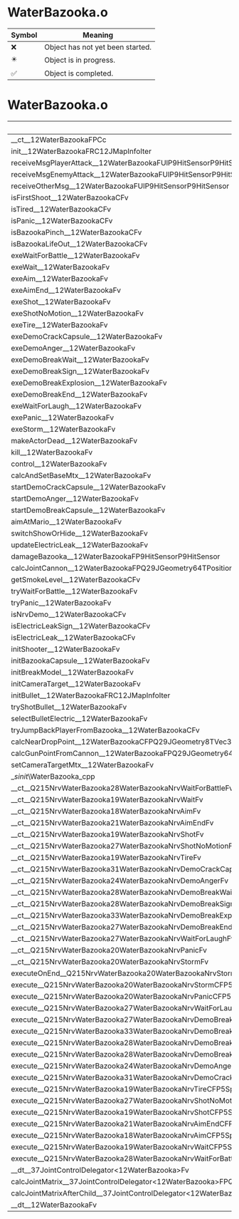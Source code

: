 # WaterBazooka.o
| Symbol | Meaning 
| ------------- | ------------- 
| :x: | Object has not yet been started. 
| :eight_pointed_black_star: | Object is in progress. 
| :white_check_mark: | Object is completed. 


# WaterBazooka.o
| Symbol | Decompiled? |
| ------------- | ------------- |
| __ct__12WaterBazookaFPCc | :x: |
| init__12WaterBazookaFRC12JMapInfoIter | :x: |
| receiveMsgPlayerAttack__12WaterBazookaFUlP9HitSensorP9HitSensor | :x: |
| receiveMsgEnemyAttack__12WaterBazookaFUlP9HitSensorP9HitSensor | :x: |
| receiveOtherMsg__12WaterBazookaFUlP9HitSensorP9HitSensor | :x: |
| isFirstShoot__12WaterBazookaCFv | :x: |
| isTired__12WaterBazookaCFv | :x: |
| isPanic__12WaterBazookaCFv | :x: |
| isBazookaPinch__12WaterBazookaCFv | :x: |
| isBazookaLifeOut__12WaterBazookaCFv | :x: |
| exeWaitForBattle__12WaterBazookaFv | :x: |
| exeWait__12WaterBazookaFv | :x: |
| exeAim__12WaterBazookaFv | :x: |
| exeAimEnd__12WaterBazookaFv | :x: |
| exeShot__12WaterBazookaFv | :x: |
| exeShotNoMotion__12WaterBazookaFv | :x: |
| exeTire__12WaterBazookaFv | :x: |
| exeDemoCrackCapsule__12WaterBazookaFv | :x: |
| exeDemoAnger__12WaterBazookaFv | :x: |
| exeDemoBreakWait__12WaterBazookaFv | :x: |
| exeDemoBreakSign__12WaterBazookaFv | :x: |
| exeDemoBreakExplosion__12WaterBazookaFv | :x: |
| exeDemoBreakEnd__12WaterBazookaFv | :x: |
| exeWaitForLaugh__12WaterBazookaFv | :x: |
| exePanic__12WaterBazookaFv | :x: |
| exeStorm__12WaterBazookaFv | :x: |
| makeActorDead__12WaterBazookaFv | :x: |
| kill__12WaterBazookaFv | :x: |
| control__12WaterBazookaFv | :x: |
| calcAndSetBaseMtx__12WaterBazookaFv | :x: |
| startDemoCrackCapsule__12WaterBazookaFv | :x: |
| startDemoAnger__12WaterBazookaFv | :x: |
| startDemoBreakCapsule__12WaterBazookaFv | :x: |
| aimAtMario__12WaterBazookaFv | :x: |
| switchShowOrHide__12WaterBazookaFv | :x: |
| updateElectricLeak__12WaterBazookaFv | :x: |
| damageBazooka__12WaterBazookaFP9HitSensorP9HitSensor | :x: |
| calcJointCannon__12WaterBazookaFPQ29JGeometry64TPosition3&lt;Q29JGeometry38TMatrix34&lt;Q29JGeometry13SMatrix34C&lt;f&gt;&gt;&gt;RC19JointControllerInfo | :x: |
| getSmokeLevel__12WaterBazookaCFv | :x: |
| tryWaitForBattle__12WaterBazookaFv | :x: |
| tryPanic__12WaterBazookaFv | :x: |
| isNrvDemo__12WaterBazookaCFv | :x: |
| isElectricLeakSign__12WaterBazookaCFv | :x: |
| isElectricLeak__12WaterBazookaCFv | :x: |
| initShooter__12WaterBazookaFv | :x: |
| initBazookaCapsule__12WaterBazookaFv | :x: |
| initBreakModel__12WaterBazookaFv | :x: |
| initCameraTarget__12WaterBazookaFv | :x: |
| initBullet__12WaterBazookaFRC12JMapInfoIter | :x: |
| tryShotBullet__12WaterBazookaFv | :x: |
| selectBulletElectric__12WaterBazookaFv | :x: |
| tryJumpBackPlayerFromBazooka__12WaterBazookaCFv | :x: |
| calcNearDropPoint__12WaterBazookaCFPQ29JGeometry8TVec3&lt;f&gt; | :x: |
| calcGunPointFromCannon__12WaterBazookaFPQ29JGeometry64TPosition3&lt;Q29JGeometry38TMatrix34&lt;Q29JGeometry13SMatrix34C&lt;f&gt;&gt;&gt; | :x: |
| setCameraTargetMtx__12WaterBazookaFv | :x: |
| __sinit_\WaterBazooka_cpp | :x: |
| __ct__Q215NrvWaterBazooka28WaterBazookaNrvWaitForBattleFv | :x: |
| __ct__Q215NrvWaterBazooka19WaterBazookaNrvWaitFv | :x: |
| __ct__Q215NrvWaterBazooka18WaterBazookaNrvAimFv | :x: |
| __ct__Q215NrvWaterBazooka21WaterBazookaNrvAimEndFv | :x: |
| __ct__Q215NrvWaterBazooka19WaterBazookaNrvShotFv | :x: |
| __ct__Q215NrvWaterBazooka27WaterBazookaNrvShotNoMotionFv | :x: |
| __ct__Q215NrvWaterBazooka19WaterBazookaNrvTireFv | :x: |
| __ct__Q215NrvWaterBazooka31WaterBazookaNrvDemoCrackCapsuleFv | :x: |
| __ct__Q215NrvWaterBazooka24WaterBazookaNrvDemoAngerFv | :x: |
| __ct__Q215NrvWaterBazooka28WaterBazookaNrvDemoBreakWaitFv | :x: |
| __ct__Q215NrvWaterBazooka28WaterBazookaNrvDemoBreakSignFv | :x: |
| __ct__Q215NrvWaterBazooka33WaterBazookaNrvDemoBreakExplosionFv | :x: |
| __ct__Q215NrvWaterBazooka27WaterBazookaNrvDemoBreakEndFv | :x: |
| __ct__Q215NrvWaterBazooka27WaterBazookaNrvWaitForLaughFv | :x: |
| __ct__Q215NrvWaterBazooka20WaterBazookaNrvPanicFv | :x: |
| __ct__Q215NrvWaterBazooka20WaterBazookaNrvStormFv | :x: |
| executeOnEnd__Q215NrvWaterBazooka20WaterBazookaNrvStormCFP5Spine | :x: |
| execute__Q215NrvWaterBazooka20WaterBazookaNrvStormCFP5Spine | :x: |
| execute__Q215NrvWaterBazooka20WaterBazookaNrvPanicCFP5Spine | :x: |
| execute__Q215NrvWaterBazooka27WaterBazookaNrvWaitForLaughCFP5Spine | :x: |
| execute__Q215NrvWaterBazooka27WaterBazookaNrvDemoBreakEndCFP5Spine | :x: |
| execute__Q215NrvWaterBazooka33WaterBazookaNrvDemoBreakExplosionCFP5Spine | :x: |
| execute__Q215NrvWaterBazooka28WaterBazookaNrvDemoBreakSignCFP5Spine | :x: |
| execute__Q215NrvWaterBazooka28WaterBazookaNrvDemoBreakWaitCFP5Spine | :x: |
| execute__Q215NrvWaterBazooka24WaterBazookaNrvDemoAngerCFP5Spine | :x: |
| execute__Q215NrvWaterBazooka31WaterBazookaNrvDemoCrackCapsuleCFP5Spine | :x: |
| execute__Q215NrvWaterBazooka19WaterBazookaNrvTireCFP5Spine | :x: |
| execute__Q215NrvWaterBazooka27WaterBazookaNrvShotNoMotionCFP5Spine | :x: |
| execute__Q215NrvWaterBazooka19WaterBazookaNrvShotCFP5Spine | :x: |
| execute__Q215NrvWaterBazooka21WaterBazookaNrvAimEndCFP5Spine | :x: |
| execute__Q215NrvWaterBazooka18WaterBazookaNrvAimCFP5Spine | :x: |
| execute__Q215NrvWaterBazooka19WaterBazookaNrvWaitCFP5Spine | :x: |
| execute__Q215NrvWaterBazooka28WaterBazookaNrvWaitForBattleCFP5Spine | :x: |
| __dt__37JointControlDelegator&lt;12WaterBazooka&gt;Fv | :x: |
| calcJointMatrix__37JointControlDelegator&lt;12WaterBazooka&gt;FPQ29JGeometry64TPosition3&lt;Q29JGeometry38TMatrix34&lt;Q29JGeometry13SMatrix34C&lt;f&gt;&gt;&gt;RC19JointControllerInfo | :x: |
| calcJointMatrixAfterChild__37JointControlDelegator&lt;12WaterBazooka&gt;FPQ29JGeometry64TPosition3&lt;Q29JGeometry38TMatrix34&lt;Q29JGeometry13SMatrix34C&lt;f&gt;&gt;&gt;RC19JointControllerInfo | :x: |
| __dt__12WaterBazookaFv | :x: |

